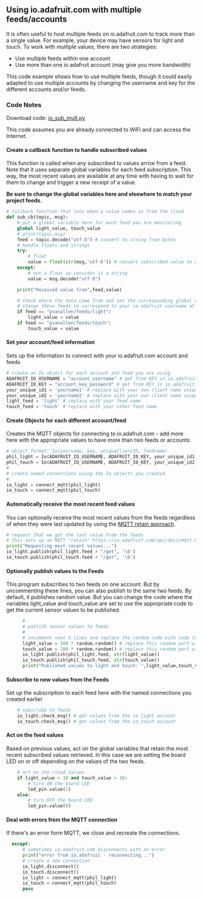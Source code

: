 ## Using io.adafruit.com with multiple feeds/accounts

It is often useful to host multiple feeds on io.adafruit.com to track more than a single value. For example, your device may have sensors for light and touch. To work with multiple values, there are two strategies:

- Use multiple feeds within one account
- Use more than one io.adafruit account (may give you more bandwidth)

This code example shows how to use multiple feeds, though it could easily adapted to use multiple accounts by changing the username and key for the different accounts and/or feeds.

### Code Notes

Download code: [io_sub_mult.py](../examples/io_sub_mult.py)

This code assumes you are already connected to WiFi and can access the Internet.

#### Create a callback function to handle subscribed values

This function is called when any subscribed to values arrive from a feed. Note that it uses separate global variables for each feed subscription. This way, the most recent values are available at any time with having to wait for them to change and trigger a new receipt of a value.

**Be sure to change the global variables here and elsewhere to match your project feeds.**

```Python
# callback function that runs when a value comes in from the cloud
def sub_cb(topic, msg):
    # put a global variable here for each feed you are monitoring
    global light_value, touch_value
    # print(topic,msg)
    feed = topic.decode("utf-8") # convert to string from bytes
    # handle floats and strings
    try:
        # float
        value = float(str(msg,'utf-8')) # convert subscribed value to a float
    except:
        # not a float so consider it a string
        value = msg.decode("utf-8")

    print("Received value from",feed,value)

    # check where the data came from and set the corresponding global variable
    # change these feeds to correspond to your io.adafruit username at the beginning
    if feed == "pvanallen/feeds/light":
        light_value = value
    if feed == "pvanallen/feeds/touch":
        touch_value = value
```

#### Set your account/feed information

Sets up the information to connect with your io.adafruit.com account and feeds
```python
# create an Io object for each account and feed you are using
ADAFRUIT_IO_USERNAME = "account_username" # get from KEY in io.adafruit.com menu
ADAFRUIT_IO_KEY = "account_key_password" # get from KEY in io.adafruit.com menu
your_unique_id1 = 'yourname1' # replace with your own client name unique to you and this code instance
your_unique_id2 = 'yourname2' # replace with your own client name unique to you and this code instance
light_feed = 'light' # replace with your feed name
touch_feed = 'touch' # replace with your other feed name
```

#### Create Objects for each different account/feed

Creates the MQTT objects for connecting to io.adafruit.com - add more here with the appropriate values to have more than two feeds or accounts.

```python
# object format: Io(username, key, uniqueClientID, feedname)
phil_light = Io(ADAFRUIT_IO_USERNAME, ADAFRUIT_IO_KEY, your_unique_id1, light_feed)
phil_touch = Io(ADAFRUIT_IO_USERNAME, ADAFRUIT_IO_KEY, your_unique_id2, touch_feed)
#
# create named connections using the Io objects you created
#
io_light = connect_mqtt(phil_light)
io_touch = connect_mqtt(phil_touch)
```

#### Automatically receive the most recent feed values

You can optionally receive the most recent values from the feeds regardless of when they were last updated by using the [MQTT retain approach](https://io.adafruit.com/api/docs/mqtt.html?python#mqtt-retain).

```Python
# request that we get the last value from the feeds
# this sets up an MQTT "retain" https://io.adafruit.com/api/docs/mqtt.html?python#mqtt-retain
print("Requesting most recent values...")
io_light.publish(phil_light.feed + "/get", '\0')
io_touch.publish(phil_touch.feed + "/get", '\0')
```
#### Optionally publish values to the Feeds
This program subscribes to two feeds on one account. But by uncommenting these lines, you can also publish to the same two feeds. By default, it publishes random value. But you can change the code where the variables light_value and touch_value are set to use the appropriate code to get the current sensor values to be published.
```Python
      #
      # publish sensor values to feeds
      #
      # uncomment next 5 lines and replace the random code with code to get your sensor values
      light_value = 100 * random.random() # replace this random part with your sensor check code
      touch_value = 100 * random.random() # replace this random part with your sensor check code
      io_light.publish(phil_light.feed, str(light_value))
      io_touch.publish(phil_touch.feed, str(touch_value))
      print("Published values to light and touch: ",light_value,touch_value)
```

#### Subscribe to new values from the Feeds

Set up the subscription to each feed here with the named connections you created earlier

```Python
    # subscribe to feeds
    io_light.check_msg() # get values from the io_light account
    io_touch.check_msg() # get values from the io_touch account
```

#### Act on the feed values

Based on previous values, act on the global variables that retain the most recent subscribed values retrieved. In this case we are setting the board LED on or off depending on the values of the two feeds.

```Python
    # act on the cloud values
    if light_value > 10 and touch_value > 10:
        # turn ON the board LED
        led_pin.value(1)
    else:
        # turn OFF the board LED
        led_pin.value(0)
```

#### Deal with errors from the MQTT connection

If there's an error form MQTT, we close and recreate the connections.

```Python
  except:
      # sometimes io.adafruit.com disconnects with an error
      print("error from io.adafruit - reconnecting...")
      # create a new connection
      io_light.disconnect()
      io_touch.disconnect()
      io_light = connect_mqtt(phil_light)
      io_touch = connect_mqtt(phil_touch)
      pass
```
